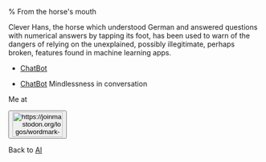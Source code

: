 % From the horse's mouth

Clever Hans, the horse which understood German and answered questions with numerical answers by tapping its foot, has been used to warn of the dangers of relying on the unexplained, possibly illegitimate, perhaps broken, features found in machine learning apps.

* [ChatBot](ChatBot.html)  

* [ChatBot](ChatBot.html) Mindlessness in conversation

Me at
<form action='https://mastodon.sdf.org/@drbean'>
<button type='submit' class='btn'>
<img src='./mastodon.svg'
alt='https://joinmastodon.org/logos/wordmark-black-text.svg'
style='width:100px;height:50px'/>
</button></form>

Back to [AI](AI.html)
